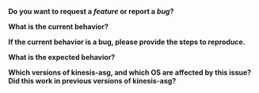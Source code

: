 **Do you want to request a *feature* or report a *bug*?**

**What is the current behavior?**

**If the current behavior is a bug, please provide the steps to reproduce.**

**What is the expected behavior?**

**Which versions of kinesis-asg, and which OS are affected by this issue? Did this work in previous versions of kinesis-asg?**
